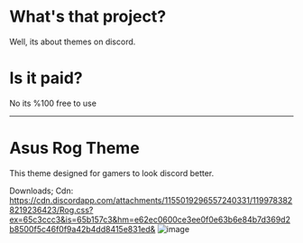 # What's that project?

Well, its about themes on discord.

# Is it paid?

No its %100 free to use

-----------------------------------------------------------------------------------------------------------------

# Asus Rog Theme

This theme designed for gamers to look discord better.

Downloads;
Cdn: https://cdn.discordapp.com/attachments/1155019296557240331/1199783828219236423/Rog.css?ex=65c3ccc3&is=65b157c3&hm=e62ec0600ce3ee0f0e63b6e84b7d369d2b8500f5c46f0f9a42b4dd8415e831ed&
![image](https://github.com/Sempiller/BetterDiscordProjects/assets/110603660/ddfae1ea-1d9f-438b-8ee4-b455dff0a041)
